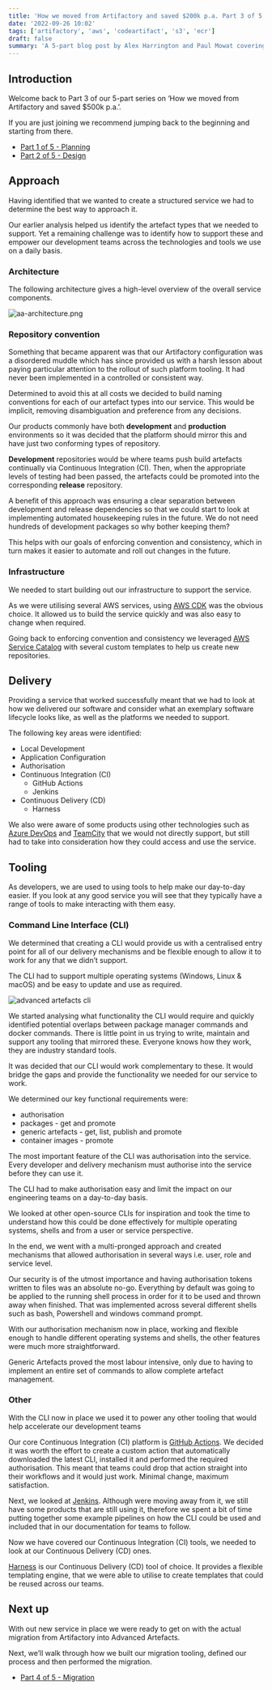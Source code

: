 ```yaml
---
title: 'How we moved from Artifactory and saved $200k p.a. Part 3 of 5 - The future is Advanced Artefacts'
date: '2022-09-26 10:02'
tags: ['artifactory', 'aws', 'codeartifact', 's3', 'ecr']
draft: false
summary: 'A 5-part blog post by Alex Harrington and Paul Mowat covering the migration of 25 TB of artefacts from JFrog Artifactory to a custom solution we created for Advanced, achieving significant cost efficiency. This part covers our new Advanced Artefacts service.'
---
```


## Introduction

Welcome back to Part 3 of our 5-part series on ‘How we moved from Artifactory and saved $500k p.a.’.

If you are just joining we recommend jumping back to the beginning and starting from there.

- [Part 1 of 5 - Planning](/blog/how-we-moved-from-artifactory-and-saved-200k/part-1-planning)
- [Part 2 of 5 - Design](/blog/how-we-moved-from-artifactory-and-saved-200k/part-2-design)

## Approach

Having identified that we wanted to create a structured service we had to determine the best way to approach it.

Our earlier analysis helped us identify the artefact types that we needed to support. Yet a remaining challenge was to identify how to support these and empower our development teams across the technologies and tools we use on a daily basis.

### Architecture

The following architecture gives a high-level overview of the overall service components.

![aa-architecture.png](/static/images/how-we-moved-from-artifactory-and-saved-200k/part-3/aa-architecture.png)

### Repository convention

Something that became apparent was that our Artifactory configuration was a disordered muddle which has since provided us with a harsh lesson about paying particular attention to the rollout of such platform tooling. It had never been implemented in a controlled or consistent way.

Determined to avoid this at all costs we decided to build naming conventions for each of our artefact types into our service. This would be implicit, removing disambiguation and preference from any decisions.

Our products commonly have both **development** and **production** environments so it was decided that the platform should mirror this and have just two conforming types of repository.

**Development** repositories would be where teams push build artefacts continually via Continuous Integration (CI). Then, when the appropriate levels of testing had been passed, the artefacts could be promoted into the corresponding **release** repository.

A benefit of this approach was ensuring a clear separation between development and release dependencies so that we could start to look at implementing automated housekeeping rules in the future. We do not need hundreds of development packages so why bother keeping them?

This helps with our goals of enforcing convention and consistency, which in turn makes it easier to automate and roll out changes in the future.

### Infrastructure

We needed to start building out our infrastructure to support the service.

As we were utilising several AWS services, using [AWS CDK](https://aws.amazon.com/cdk/) was the obvious choice. It allowed us to build the service quickly and was also easy to change when required.

Going back to enforcing convention and consistency we leveraged [AWS Service Catalog](https://aws.amazon.com/servicecatalog/) with several custom templates to help us create new repositories.

## Delivery

Providing a service that worked successfully meant that we had to look at how we delivered our software and consider what an exemplary software lifecycle looks like, as well as the platforms we needed to support.

The following key areas were identified:

- Local Development
- Application Configuration
- Authorisation
- Continuous Integration (CI)
  - GitHub Actions
  - Jenkins
- Continuous Delivery (CD)
  - Harness

We also were aware of some products using other technologies such as [Azure DevOps](https://azure.microsoft.com/en-us/products/devops/) and [TeamCity](https://www.jetbrains.com/teamcity/) that we would not directly support, but still had to take into consideration how they could access and use the service.

## Tooling

As developers, we are used to using tools to help make our day-to-day easier. If you look at any good service you will see that they typically have a range of tools to make interacting with them easy.

### Command Line Interface (CLI)

We determined that creating a CLI would provide us with a centralised entry point for all of our delivery mechanisms and be flexible enough to allow it to work for any that we didn’t support.

The CLI had to support multiple operating systems (Windows, Linux & macOS) and be easy to update and use as required.

![advanced artefacts cli](/static/images/how-we-moved-from-artifactory-and-saved-200k/part-3/aa-cli.png)

We started analysing what functionality the CLI would require and quickly identified potential overlaps between package manager commands and docker commands. There is little point in us trying to write, maintain and support any tooling that mirrored these. Everyone knows how they work, they are industry standard tools.

It was decided that our CLI would work complementary to these. It would bridge the gaps and provide the functionality we needed for our service to work.

We determined our key functional requirements were:

- authorisation
- packages - get and promote
- generic artefacts - get, list, publish and promote
- container images - promote

The most important feature of the CLI was authorisation into the service. Every developer and delivery mechanism must authorise into the service before they can use it.

The CLI had to make authorisation easy and limit the impact on our engineering teams on a day-to-day basis.

We looked at other open-source CLIs for inspiration and took the time to understand how this could be done effectively for multiple operating systems, shells and from a user or service perspective.

In the end, we went with a multi-pronged approach and created mechanisms that allowed authorisation in several ways i.e. user, role and service level.

Our security is of the utmost importance and having authorisation tokens written to files was an absolute no-go. Everything by default was going to be applied to the running shell process in order for it to be used and thrown away when finished. That was implemented across several different shells such as bash, Powershell and windows command prompt.

With our authorisation mechanism now in place, working and flexible enough to handle different operating systems and shells, the other features were much more straightforward.

Generic Artefacts proved the most labour intensive, only due to having to implement an entire set of commands to allow complete artefact management.

### Other

With the CLI now in place we used it to power any other tooling that would help accelerate our development teams

Our core Continuous Integration (CI) platform is [GitHub Actions](https://github.com/features/actions). We decided it was worth the effort to create a custom action that automatically downloaded the latest CLI, installed it and performed the required authorisation. This meant that teams could drop that action straight into their workflows and it would just work. Minimal change, maximum satisfaction.

Next, we looked at [Jenkins](https://www.jenkins.io/). Although were moving away from it, we still have some products that are still using it, therefore we spent a bit of time putting together some example pipelines on how the CLI could be used and included that in our documentation for teams to follow.

Now we have covered our Continuous Integration (CI) tools, we needed to look at our Continuous Delivery (CD) ones.

[Harness](https://harness.io/) is our Continuous Delivery (CD) tool of choice. It provides a flexible templating engine, that we were able to utilise to create templates that could be reused across our teams.

## Next up

With out new service in place we were ready to get on with the actual migration from Artifactory into Advanced Artefacts.

Next, we’ll walk through how we built our migration tooling, defined our process and then performed the migration.

- [Part 4 of 5 - Migration](/blog/how-we-moved-from-artifactory-and-saved-200k/part-4-migration)
